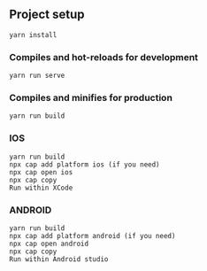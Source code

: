 ## Project setup
```
yarn install
```

### Compiles and hot-reloads for development
```
yarn run serve
```

### Compiles and minifies for production
```
yarn run build
```

### IOS
```
yarn run build
npx cap add platform ios (if you need)
npx cap open ios
npx cap copy
Run within XCode
```

### ANDROID
```
yarn run build
npx cap add platform android (if you need)
npx cap open android
npx cap copy
Run within Android studio
```
